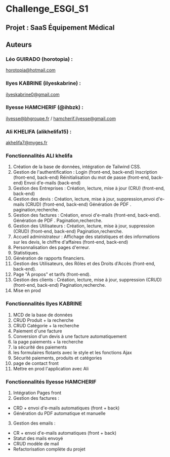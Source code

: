 # Challenge_ESGI_S1
## Projet : SaaS Équipement Médical  

## Auteurs
### Léo GUIRADO (horotopia) : 
horotopia@hotmail.com
### Ilyes KABRINE (ilyeskabrine) : 
ilyeskabrine0@gmail.com  
### Ilyesse HAMCHERIF (@ihbzk) : 
ilyesse@bhgroupe.fr / hamcherif.ilyesse@gmail.com
### Ali KHELIFA (alikhelifa15) : 
akhelifa7@myges.fr


### Fonctionnalités ALI khelifa
1. Création de la base de données, intégration de Tailwind CSS.
2. Gestion de l'authentification :
     Login (front-end, back-end)
     Inscription (front-end, back-end)
     Réinitialisation du mot de passe (front-end, back-end)
     Envoi d'e-mails (back-end)
3. Gestion des Entreprises :
     Création, lecture, mise à jour (CRU) (front-end, back-end)
4. Gestion des devis :
    Création, lecture, mise à jour, suppression,envoi d'e-mails (CRUD) (front-end, back-end) 
    Génération de PDF .
    pagination,recherche.
5. Gestion des factures :
    Création, envoi d'e-mails (front-end, back-end).
    Génération de PDF .
    Pagination,recherche.
6. Gestion des Utilisateurs :
    Création, lecture, mise à jour, suppression (CRUD) (front-end, back-end)
    Pagination,recherche.
7. Accueil administrateur :
      Affichage des statistiques et des informations sur les devis, le chiffre d'affaires (front-end, back-end)
8. Personnalisation des pages d'erreur.
9. Statistiques.
10. Génération de rapports financiers.
11. Gestion des Utilisateurs, des Rôles et des Droits d'Accès (front-end, back-end).
12. Page "À propos" et tarifs (front-end).
13. Gestion des clients :
    Création, lecture, mise à jour, suppression (CRUD) (front-end, back-end)
    Pagination,recherche.
14. Mise en prod    

### Fonctionnalités Ilyes KABRINE
1. MCD de la base de données 
2. CRUD Produit + la recherche
3. CRUD Catégorie + la recherche
4. Paiement d'une facture
5. Conversion d'un devis à une facture automatiquement
6. la page paiements + la recherche
7. la sécurité des paiements
8. les formulaires flotants avec le style et les fonctions Ajax
9. Sécurité paiements, produits et catégories 
10. page de contact front
11. Mettre en prod l'application avec Ali 
 

### Fonctionnalités Ilyesse HAMCHERIF
1. Intégration Pages front
2. Gestion des factures :
- CRD + envoi d'e-mails automatiques (front + back)
- Génération du PDF automatique et manuelle
3. Gestion des emails :
- CR + envoi d'e-mails automatiques (front + back)
- Statut des mails envoyé
- CRUD modèle de mail
- Refactorisation complète du projet
